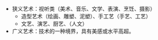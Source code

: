 - 狭义艺术：视听类（美术、音乐、文学、表演、烹饪、摄影）
  - 造型艺术（绘画、雕塑、泥塑）、手工艺（手艺、工艺）
  - 文艺、演艺、厨艺、（人文）
- 广义艺术：技术的一种境界，具有美感或水平高超。
